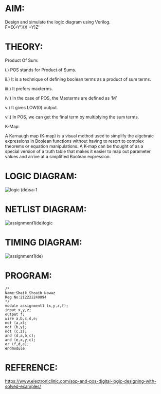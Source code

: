 # AIM:
Design and simulate the logic diagram using Verilog.    
                      F=(X+Y')(X'+Y)Z'
 
 


# THEORY:
Product Of Sum:

i.) POS stands for Product of Sums.

ii.) It is a technique of defining boolean terms as a product of sum terms.

iii.) It prefers maxterms.

iv.) In the case of POS, the Maxterms are defined as ‘M’

v.) It gives LOW(0) output.

vi.) In POS, we can get the final term by multiplying the sum terms.

K-Map:

A Karnaugh map (K-map) is a visual method used to simplify the algebraic expressions in Boolean functions without having to resort to complex theorems or equation manipulations. A K-map can be thought of as a special version of a truth table that makes it easier to map out parameter values and arrive at a simplified Boolean expression.


# LOGIC DIAGRAM:


![logic (de)sa-1](https://github.com/shoaib3136/Simulation-project--Digital-Electronics/assets/117919362/3a659af7-c387-426b-a796-878caa16f364)


# NETLIST DIAGRAM:
![assignment1(de)logic](https://github.com/shoaib3136/Simulation-project--Digital-Electronics/assets/117919362/46f58906-fddf-431b-b558-e9ef2a7d643d)



# TIMING DIAGRAM:
![assignment1(de)](https://github.com/shoaib3136/Simulation-project--Digital-Electronics/assets/117919362/f5c3e161-e811-4e4a-9ed8-7bbdb624d2d2)


# PROGRAM:
```
/* 
Name:Shaik Shoaib Nawaz
Reg No:212222240094
*/
module assignment1 (x,y,z,f);
input x,y,z;
output f;
wire a,b,c,d,e;
not (a,x);
not (b,y);
not (c,z);
and (d,a,b,c);
and (e,x,y,c);
or (f,d,e);
endmodule
```
# REFERENCE:
https://www.electroniclinic.com/sop-and-pos-digital-logic-designing-with-solved-examples/


